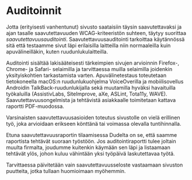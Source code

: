 # Auditoinnit

Jotta (erityisesti vanhentunut) sivusto saataisiin täysin saavutettavaksi ja ajan tasalle saavutettavuuden WCAG-kriteeristön suhteen, täytyy suorittaa _saavutettavuusauditointi_. Saavutettavuusauditointi tarkoittaa käytännössä sitä että testaamme sivut läpi erilaisilla laitteilla niin normaaleilla kuin apuvälineilläkin, kuten ruudunlukulaitteilla.

Auditointi sisältää lakisääteisesti tärkeimpien sivujen arvioinnin Firefox-, Chrome- ja Safari- selaimilla ja tarvittaessa muilla selaimilla joidenkin yksityiskohtien tarkastamista varten. Apuvälinetestaus toteutetaan tietokoneella macOS:n ruudunlukuohjelma VoiceOverilla ja mobiilisovellus Androidin TalkBack-ruudunlukijalla sekä muutamilla hyväksi havaituilla työkaluilla (AssistivLabs, SiteImprove, aXe, ASLint, Tota11y, WAVE). Saavutettavuusongelmista ja tehtävistä asiakkaalle toimitetaan kattava raportti PDF-muodossa.

Varsinaisten saavutettavuusasioiden toteutus sivustolle on vielä erillinen työ, joka arvioidaan erikseen könttänä tai voimassa olevalla tuntihinnalla.

Etuna saavutettavuusraportin tilaamisessa Dudelta on se, että saamme raportista tehtävät suoraan työstöön. Jos auditointiraportti tulee joltain muulta firmalta, joudumme kuitenkin käymään sen läpi ja listaamaan tehtävät ylös, johon kuluu vähintään yksi työpäivä laskutettavaa työtä.

Tarvittaessa päivitetään vain saavutettavuusseloste vastaamaan sivuston puutteita, jotka tullaan huomioimaan myöhemmin.
